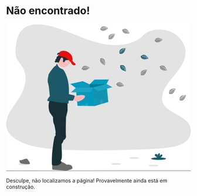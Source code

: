 # Não encontrado!

<img class="not-found-image" src="./assets/images/illustration-not-found.svg" alt="Ilustração de pessoa segurando uma caixa inesperadamente vazia">

Desculpe, não localizamos a página! Provavelmente ainda está em construção.
